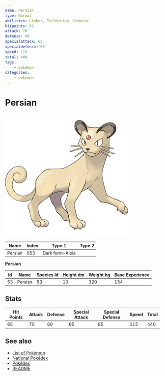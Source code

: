 ```yaml
---
name: Persian
type: Normal
abilities: Limber, Technician, Unnerve
hitpoints: 65
attack: 70
defense: 60
specialattack: 65
specialdefense: 65
speed: 115
total: 440
tags:
    - pokemon
categories:
    - pokemon
---
```


# Persian


![Persian](images/053.png)

| **Name** | **Index** | **Type 1** | **Type 2** |
|----|----|----|----|
| Persian | 053 | Dark form=Alola  |  |

**Persian** 




| **Id** | **Name** | **Species Id** | **Height dm** | **Weight hg** | **Base Experience** |
|--------|----------|----------------|------------|------------|---------------------|
| 53 | Persian | 53 | 10 | 320 | 154 |



## Stats

| **Hit Points** | **Attack** | **Defense** | **Special Attack** | **Special Defense** | **Speed** | **Total** |
|----------------|------------|-------------|--------------------|---------------------|-----------|-----------|
| 65 | 70 | 60 | 65 | 65 | 115 | 440 |

## See also

- [List of Pokémon](../pokemon.md)
- [National Pokédex](../national_pokedex.md)
- [Pokédex](../pokedex.md)
- [README](../README.md)
